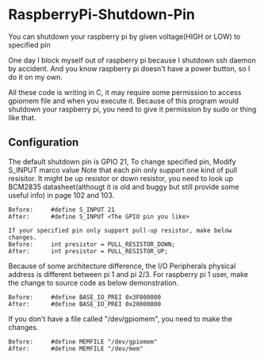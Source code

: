 # RaspberryPi-Shutdown-Pin
You can shutdown your raspberry pi by given voltage(HIGH or LOW) to specified pin

One day I block myself out of raspberry pi because I shutdown ssh daemon by accident.
And you know raspberry pi doesn't have a power button, so I do it on my own.

All these code is writing in C, it may require some permission to access gpiomem file and when you execute it.
Because of this program would shutdown your raspberry pi, you need to give it permission by sudo or thing like that.

## Configuration
The default shutdown pin is GPIO 21, To change specified pin, Modify S\_INPUT marco value
Note that each pin only support one kind of pull resisitor.
It might be up resistor or down resistor, you need to look up BCM2835 datasheet(althougt it is old and buggy but still provide some useful info) in page 102 and 103.
```
Before:     #define S_INPUT 21
After:      #define S_INPUT <The GPIO pin you like>

If your specified pin only support pull-up resistor, make below changes.
Before:     int presistor = PULL_RESISTOR_DOWN;
After:      int presistor = PULL_RESISTOR_UP;
```

Because of some architecture difference, the I/O Peripherals physical address is different between pi 1 and pi 2/3.
For raspberry pi 1 user, make the change to source code as below demonstration.
```
Before:     #define BASE_IO_PREI 0x3F000000
After:      #define BASE_IO_PREI 0x20000000
```

If you don't have a file called "/dev/gpiomem", you need to make the changes.
```
Before:     #define MEMFILE "/dev/gpiomem"
After:      #define MEMFILE "/dev/mem"
```
